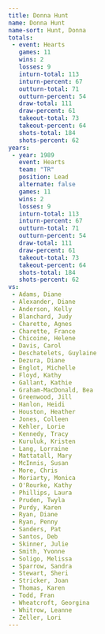 ```yaml
---
title: Donna Hunt
name: Donna Hunt
name-sort: Hunt, Donna
totals:
 - event: Hearts
   games: 11
   wins: 2
   losses: 9
   inturn-total: 113
   inturn-percent: 67
   outturn-total: 71
   outturn-percent: 54
   draw-total: 111
   draw-percent: 61
   takeout-total: 73
   takeout-percent: 64
   shots-total: 184
   shots-percent: 62
years:
 - year: 1989
   event: Hearts
   team: "TR"
   position: Lead
   alternate: false
   games: 11
   wins: 2
   losses: 9
   inturn-total: 113
   inturn-percent: 67
   outturn-total: 71
   outturn-percent: 54
   draw-total: 111
   draw-percent: 61
   takeout-total: 73
   takeout-percent: 64
   shots-total: 184
   shots-percent: 62
vs:
 - Adams, Diane
 - Alexander, Diane
 - Anderson, Kelly
 - Blanchard, Judy
 - Charette, Agnes
 - Charette, France
 - Chicoine, Helene
 - Davis, Carol
 - Deschatelets, Guylaine
 - Dezura, Diane
 - Englot, Michelle
 - Floyd, Kathy
 - Gallant, Kathie
 - Graham-MacDonald, Bea
 - Greenwood, Jill
 - Hanlon, Heidi
 - Houston, Heather
 - Jones, Colleen
 - Kehler, Lorie
 - Kennedy, Tracy
 - Kuruluk, Kristen
 - Lang, Lorraine
 - Mattatall, Mary
 - McInnis, Susan
 - More, Chris
 - Moriarty, Monica
 - O'Rourke, Kathy
 - Phillips, Laura
 - Pruden, Twyla
 - Purdy, Karen
 - Ryan, Diane
 - Ryan, Penny
 - Sanders, Pat
 - Santos, Deb
 - Skinner, Julie
 - Smith, Yvonne
 - Soligo, Melissa
 - Sparrow, Sandra
 - Stewart, Sheri
 - Stricker, Joan
 - Thomas, Karen
 - Todd, Fran
 - Wheatcroft, Georgina
 - Whitrow, Leanne
 - Zeller, Lori
---
```

